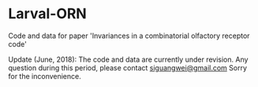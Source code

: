 # Larval-ORN
Code and data for paper 'Invariances in a combinatorial olfactory receptor code'

Update (June, 2018):
The code and data are currently under revision. 
Any question during this period, please contact siguangwei@gmail.com
Sorry for the inconvenience.
